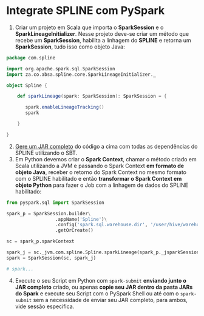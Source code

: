 # Integrate SPLINE com PySpark


1. Criar um projeto em Scala que importa o __SparkSession__ e o __SparkLineageInitializer__. Nesse projeto deve-se criar um método que recebe um __SparkSession__, habilita a linhagem do __SPLINE__ e retorna um __SparkSession__, tudo isso como objeto Java:
```scala
package com.spline

import org.apache.spark.sql.SparkSession
import za.co.absa.spline.core.SparkLineageInitializer._

object Spline {

    def sparkLineage(spark: SparkSession): SparkSession = {

       spark.enableLineageTracking()
       spark

    }

}
```
2. [Gere um JAR completo](https://github.com/WilliamPorto/keyruslab-spline/blob/master/fatJAR.md "Gere um JAR completo") do código a cima com todas as dependências do SPLINE utilizando o SBT.
3. Em Python devemos criar o __Spark Context__, chamar o método criado em Scala utilizando a JVM e passando o Spark Context __em formato de objeto Java__, receber o retorno do Spark Context no mesmo formato com o SPLINE habilitado e então __transformar o Spark Context em objeto Python__ para fazer o Job com a linhagem de dados do SPLINE habilitado:

```python
from pyspark.sql import SparkSession

spark_p = SparkSession.builder\
	              .appName('Spline')\
	              .config('spark.sql.warehouse.dir', '/user/hive/warehouse')\
	              .getOrCreate()

sc = spark_p.sparkContext

spark_j = sc._jvm.com.spline.Spline.sparkLineage(spark_p._jsparkSession)
spark = SparkSession(sc, spark_j)

# spark...
```
4. Execute o seu Script em Python com ```spark-submit``` __enviando junto o JAR completo__ criado, ou apenas __copie seu JAR dentro da pasta JARs do Spark__ e execute seu Script com o PySpark Shell ou até com o ```spark-submit``` sem a necessidade de enviar seu JAR completo, para ambos, vide sessão específica.

